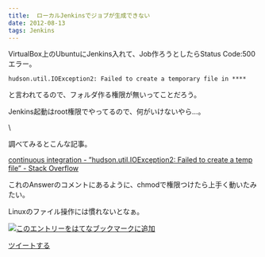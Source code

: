 ```yaml
---
title:  ローカルJenkinsでジョブが生成できない
date: 2012-08-13
tags: Jenkins
---
```

VirtualBox上のUbuntuにJenkins入れて、Job作ろうとしたらStatus
Code:500エラー。

    hudson.util.IOException2: Failed to create a temporary file in ****

と言われてるので、フォルダ作る権限が無いってことだろう。

Jenkins起動はroot権限でやってるので、何がいけないやら…。

\

調べてみるとこんな記事。

[continuous integration - ”hudson.util.IOException2: Failed to create a
temp file” - Stack
Overflow](http://stackoverflow.com/questions/9411818/hudson-util-ioexception2-failed-to-create-a-temp-file)

これのAnswerのコメントにあるように、chmodで権限つけたら上手く動いたみたい。

Linuxのファイル操作には慣れないとなぁ。

[![このエントリーをはてなブックマークに追加](http://b.st-hatena.com/images/entry-button/button-only.gif)](http://b.hatena.ne.jp/entry/http://d.hatena.ne.jp "このエントリーをはてなブックマークに追加")

[ツイートする](http://twitter.com/share)
